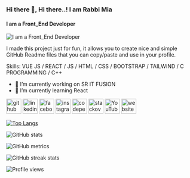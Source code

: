 ### Hi there 👋, Hi there..! I am Rabbi Mia
#### I am a Front_End Developer
![I am a Front_End Developer](https://media.licdn.com/dms/image/C5616AQH9tLgSgA76EA/profile-displaybackgroundimage-shrink_350_1400/0/1669024962951?e=1684972800&v=beta&t=U3vVtF-p3zFTrY5QCvWfzsXR_uCvT5aJqsbPDMKnrts)

I made this project just for fun, it allows you to create nice and simple GitHub Readme files that you can copy/paste and use in your profile.

Skills: VUE JS / REACT / JS / HTML / CSS / BOOTSTRAP / TAILWIND / C PROGRAMMING / C++

- 🔭 I’m currently working on SR IT FUSION 
- 🌱 I’m currently learning React 


[<img src='https://cdn.jsdelivr.net/npm/simple-icons@3.0.1/icons/github.svg' alt='github' height='40'>](https://github.com/coders-rabbi)  [<img src='https://cdn.jsdelivr.net/npm/simple-icons@3.0.1/icons/linkedin.svg' alt='linkedin' height='40'>](https://www.linkedin.com/in/coders-rabbi/)  [<img src='https://cdn.jsdelivr.net/npm/simple-icons@3.0.1/icons/facebook.svg' alt='facebook' height='40'>](https://www.facebook.com/codersrabbi)  [<img src='https://cdn.jsdelivr.net/npm/simple-icons@3.0.1/icons/instagram.svg' alt='instagram' height='40'>](https://www.instagram.com/coders_rabbi/)  [<img src='https://cdn.jsdelivr.net/npm/simple-icons@3.0.1/icons/codepen.svg' alt='codepen' height='40'>](https://codepen.io/codersrabbi)  [<img src='https://cdn.jsdelivr.net/npm/simple-icons@3.0.1/icons/stackoverflow.svg' alt='stackoverflow' height='40'>](https://stackoverflow.com/users/rabbi-mia)  [<img src='https://cdn.jsdelivr.net/npm/simple-icons@3.0.1/icons/youtube.svg' alt='YouTube' height='40'>](https://www.youtube.com/channel/codersrabbi)  [<img src='https://cdn.jsdelivr.net/npm/simple-icons@3.0.1/icons/icloud.svg' alt='website' height='40'>](https://sritfusion.com/)  

[![Top Langs](https://github-readme-stats.vercel.app/api/top-langs/?username=coders-rabbi)](https://github.com/anuraghazra/github-readme-stats)

![GitHub stats](https://github-readme-stats.vercel.app/api?username=coders-rabbi&show_icons=true&count_private=true)  

![GitHub metrics](https://metrics.lecoq.io/coders-rabbi)  

![GitHub streak stats](https://streak-stats.demolab.com/?user=coders-rabbi)  

![Profile views](https://gpvc.arturio.dev/coders-rabbi)  
